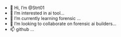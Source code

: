 - 👋 Hi, I’m @Strt01
- 👀 I’m interested in ai tool...
- 🌱 I’m currently learning forensic   ...
- 💞️ I’m looking to collaborate on forensic ai builders...
- 📫 github ...

<!---
Strt01/Strt01 is a ✨ special ✨ repository because its `README.md` (this file) appears on your GitHub profile.
You can click the Preview link to take a look at your changes.
--->
